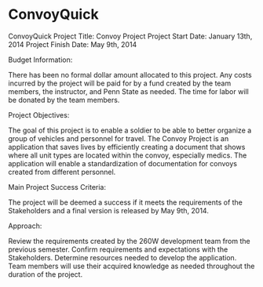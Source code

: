 ConvoyQuick
===========
ConvoyQuick Project Title: Convoy Project Project Start Date: January 13th, 2014 Project Finish Date: May 9th, 2014

Budget Information:

There has been no formal dollar amount allocated to this project. Any costs incurred by the project will be paid for by a fund created by the team members, the instructor, and Penn State as needed. The time for labor will be donated by the team members.

Project Objectives:

The goal of this project is to enable a soldier to be able to better organize a group of vehicles and personnel for travel. The Convoy Project is an application that saves lives by efficiently creating a document that shows where all unit types are located within the convoy, especially medics. The application will enable a standardization of documentation for convoys created from different personnel.

Main Project Success Criteria:

The project will be deemed a success if it meets the requirements of the Stakeholders and a final version is released by May 9th, 2014.

Approach:

Review the requirements created by the 260W development team from the previous semester. Confirm requirements and expectations with the Stakeholders. Determine resources needed to develop the application. Team members will use their acquired knowledge as needed throughout the duration of the project.
